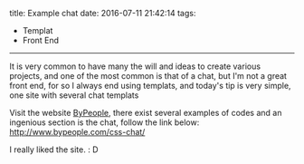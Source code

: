 title: Example chat
date: 2016-07-11 21:42:14
tags:
 - Templat
 - Front End
---
It is very common to have many the will and ideas to create various projects, and one of the most common is that of a chat, but I'm not a great front end, for so I always end using templats, and today's tip is very simple, one site with several chat templats
<!--more-->
Visit the website [ByPeople](http://www.bypeople.com/), there exist several examples of codes and an ingenious section is the chat, follow the link below:
http://www.bypeople.com/css-chat/

I really liked the site. : D